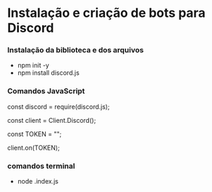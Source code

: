 # Instalação e criação de bots para Discord

### Instalação da biblioteca e dos arquivos

- npm init -y
- npm install discord.js

### Comandos JavaScript

const discord = require(discord.js);

const client = Client.Discord();

const TOKEN = "";

client.on(TOKEN);

### comandos terminal

- node .index.js
